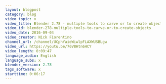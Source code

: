 ```yaml
---
layout: blogpost
category: blog
video_topic: x
video_title: Blender 2.78 - multiple tools to carve or to create objects
video_id: blender-278-multiple-tools-to-carve-or-to-create-objects
video_date: 2016-09-04
video_creator: Nick Fiorentino
channel_url: /channel/UCphYaieWiwlpFLAXWUSBLgw
video_url: https://youtu.be/76V8Htn6HCY
video_length: 0:09:47
language_audio: English
language_subs: x
blender_version: 2.78
tags_software: x
starttime: 0:06:17
---
```

